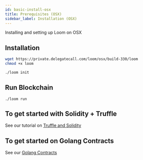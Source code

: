 ```yaml
---
id: basic-install-osx
title: Prerequisites (OSX)
sidebar_label: Installation (OSX)
---
```

Installing and setting up Loom on OSX

## Installation

```bash
wget https://private.delegatecall.com/loom/osx/build-330/loom
chmod +x loom

./loom init
```

## Run Blockchain

    ./loom run
    

## To get started with Solidity + Truffle

See our tutorial on [Truffle and Solidity](truffle-deploy.html)

## To get started on Golang Contracts

See our [Golang Contracts](prereqs.html)